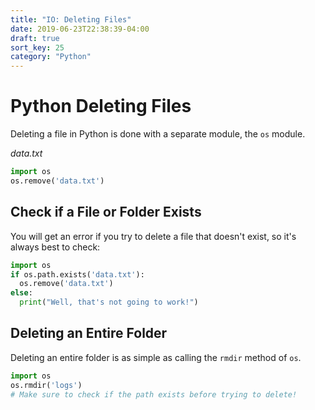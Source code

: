 ```yaml
---
title: "IO: Deleting Files"
date: 2019-06-23T22:38:39-04:00
draft: true
sort_key: 25
category: "Python"
---
```


# Python Deleting Files

Deleting a file in Python is done with a separate module, the `os` module.

*data.txt*
```python
import os
os.remove('data.txt')
```

## Check if a File or Folder Exists

You will get an error if you try to delete a file that doesn't exist, so it's
always best to check:

```python
import os
if os.path.exists('data.txt'):
  os.remove('data.txt')
else:
  print("Well, that's not going to work!")
```

## Deleting an Entire Folder

Deleting an entire folder is as simple as calling the `rmdir` method of `os`.

```python
import os
os.rmdir('logs')
# Make sure to check if the path exists before trying to delete!
```
